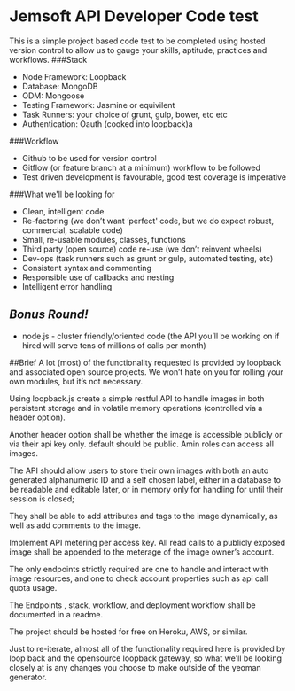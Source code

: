 # Jemsoft API Developer Code test

This is a simple project based code test to be completed using hosted version control to allow us to gauge your skills, aptitude, practices and workflows.
###Stack
 - Node Framework: Loopback
 - Database: MongoDB
 - ODM: Mongoose
 - Testing Framework: Jasmine or equivilent 
 - Task Runners: your choice of grunt, gulp, bower, etc etc
 - Authentication: Oauth (cooked into loopback)a
 
###Workflow
 - Github to be used for version control
 - Gitflow (or feature branch at a minimum) workflow to be followed
 - Test driven development is favourable, good test coverage is imperative
 
###What we'll be looking for
- Clean, intelligent code
- Re-factoring (we don’t want ‘perfect' code, but we do expect robust, commercial, scalable code)
- Small, re-usable modules, classes, functions
- Third party (open source) code re-use  (we don’t reinvent wheels)
- Dev-ops (task runners such as grunt or gulp, automated testing, etc)
- Consistent syntax and commenting
- Responsible use of callbacks and nesting
- Intelligent error handling

## ***Bonus Round!***
- node.js - cluster friendly/oriented code (the API you’ll be working on if hired will serve tens of millions of calls per month)

##Brief
A lot (most) of the functionality requested is provided by loopback and associated open source projects. We won’t hate on you for rolling your own modules, but it’s not necessary.

Using loopback.js create a simple restful API to handle images in both persistent storage and in volatile memory operations (controlled via a header option).

Another header option shall be whether the image is accessible publicly or via their api key only. default should be public. Amin roles can access all images.

The API should allow users to store their own images with both an auto generated alphanumeric ID and a self chosen label, either in a database to be readable and editable later, or in memory only for handling for until their session is closed;

They shall be able to add attributes and tags to the image dynamically, as well as add comments to the image.

Implement API metering per access key. All read calls to a publicly exposed image shall be appended to the meterage of the image owner’s account.

The only endpoints strictly required are one to handle and interact with image resources, and one to check account properties such as api call quota usage.

The Endpoints , stack, workflow, and deployment workflow shall be documented in a readme.

The project should be hosted for free on Heroku, AWS, or similar.

Just to re-iterate, almost all of the functionality required here is provided by loop back and the opensource loopback gateway, so what we'll be looking closely at is any changes you choose to make outside of the yeoman generator.




